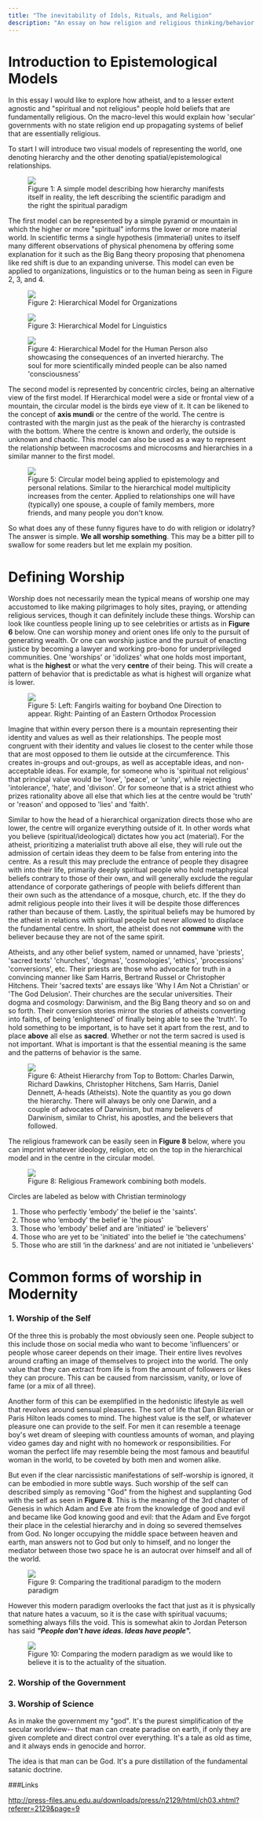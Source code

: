 ```yaml
---
title: "The inevitability of Idols, Rituals, and Religion"
description: "An essay on how religion and religious thinking/behavior is embedded into our consciousness, even if we do not call it a religion. "
---
```


# Introduction to Epistemological Models

In this essay I would like to explore how atheist, and to a lesser extent agnostic and "spiritual and not religious" people hold beliefs that are fundamentally religious. On the macro-level this would explain how 'secular' governments with no state religion end up propagating systems of belief that are essentially religious.

To start I will introduce two visual models of representing the world, one denoting hierarchy and the other denoting spatial/epistemological relationships.

<figure>
	<img src="/images/Hierarchical Model.png">
	<figcaption> Figure 1: A simple model describing how hierarchy manifests itself in reality, the left describing the scientific paradigm and the right the spiritual paradigm</figcaption>
</figure>

The first model can be represented by a simple pyramid or mountain in which the higher or more "spiritual" informs the lower or more material world. In scientific terms a single hypothesis (immaterial) unites to itself many different observations of physical phenomena by offering some explanation for it such as the Big Bang theory proposing that phenomena like red shift is due to an expanding universe. This model can even be applied to organizations, linguistics or to the human being as seen in Figure 2, 3, and 4.

<figure>
	<img src="/images/Hierarchical Model2.png">
	<figcaption> Figure 2: Hierarchical Model for Organizations</figcaption>
</figure>

<figure>
	<img src="/images/Hierarchical Model3.png">
	<figcaption> Figure 3: Hierarchical Model for Linguistics</figcaption>
</figure>


<figure>
	<img src="/images/Hierarchical Model4.png">
	<figcaption> Figure 4: Hierarchical Model for the Human Person also showcasing the consequences of an inverted hierarchy. The soul for more scientifically minded people can be also named 'consciousness'</figcaption>
</figure>

The second model is represented by concentric circles, being an alternative view of the first model. If Hierarchical model were a side or frontal view of a mountain, the circular model is the birds eye view of it. It can be likened to the concept of **axis mundi** or the centre of the world. The centre is contrasted with the margin just as the peak of the hierarchy is contrasted with the bottom. Where the centre is known and orderly, the outside is unknown and chaotic. This model can also be used as a way to represent the relationship between macrocosms and microcosms and hierarchies in a similar manner to the first model.

<figure>
	<img src="/images/Circle Model 1_Final.png">
	<figcaption> Figure 5: Circular model being applied to epistemology and personal relations. Similar to the hierarchical model multiplicity increases from the center. Applied to relationships one will have (typically) one spouse, a couple of family members, more friends, and many people you don't know.</figcaption>
</figure>

So what does any of these funny figures have to do with religion or idolatry? The answer is simple. **We all worship something**. This may be a bitter pill to swallow for some readers but let me explain my position.

# Defining Worship
Worship does not necessarily mean the typical means of worship one may accustomed to like making pilgrimages to holy sites, praying, or attending religious services, though it can definitely include these things. Worship can look like countless people lining up to see celebrities or artists as in **Figure 6** below. One can worship money and orient ones life only to the pursuit of generating wealth. Or one can worship justice and the pursuit of enacting justice by becoming a lawyer and working pro-bono for underprivileged communities. One 'worships' or 'idolizes' what one holds most important, what is the **highest** or what the very **centre** of their being. This will create a pattern of behavior that is predictable as what is highest will organize what is lower.

<figure>
	<img src="/images/1DvsEO.png">
	<figcaption> Figure 5: Left: Fangirls waiting for boyband One Direction to appear. Right: Painting of an Eastern Orthodox Procession</figcaption>
</figure>

Imagine that within every person there is a mountain representing their identity and values as well as their relationships. The people most congruent with their identity and values lie closest to the center while those that are most opposed to them lie outside  at the circumference. This creates in-groups and out-groups, as well as acceptable ideas, and non-acceptable ideas. For example, for someone who is 'spiritual not religious' that principal value would be 'love', 'peace', or 'unity', while rejecting 'intolerance', 'hate', and 'divison'. Or for someone that is a strict athiest who prizes rationality above all else that which lies at the centre would be 'truth' or 'reason' and opposed to 'lies' and 'faith'.

Similar to how the head of a hierarchical organization directs those who are lower, the centre will organize everything outside of it. In other words what you believe (spiritual/ideological) dictates how you act (material). For the atheist, prioritizing a materialist truth above all else, they will rule out the admission of certain ideas they deem to be false from entering into the centre. As a result this may preclude the entrance of people they disagree with into their life, primarily deeply spiritual people who hold metaphysical beliefs contrary to those of their own, and will generally exclude the regular attendance of corporate gatherings of people with beliefs different than their own such as the attendance of a mosque, church, etc. If the they do admit religious people into their lives it will be despite those differences rather than because of them. Lastly, the spiritual beliefs may be humored by the atheist in relations with spiritual people but never allowed to displace the fundamental centre. In short, the atheist does not **commune** with the believer because they are not of the same spirit.

Atheists, and any other belief system, named or unnamed, have 'priests', 'sacred texts' 'churches', 'dogmas', 'cosmologies', 'ethics', 'processions' 'conversions', etc. Their priests are those who advocate for truth in a convincing manner like Sam Harris, Bertrand Russel or Christopher Hitchens. Their 'sacred texts' are essays like 'Why I Am Not a Christian' or 'The God Delusion'. Their churches are the secular universities.  Their dogma and cosmology: Darwinism, and the Big Bang theory and so on and so forth. Their conversion stories mirror the stories of atheists converting into faiths, of being 'enlightened' of finally being able to see the 'truth'. To hold something to be important, is to have set it apart from the rest, and to place **above** all else as **sacred**. Whether or not the term sacred is used is not important. What is important is that the essential meaning is the same and the patterns of behavior is the same.

<figure>
	<img src="/images/Atheist Hierarchy_fin.png">
	<figcaption> Figure 6: Atheist Hierarchy from Top to Bottom: Charles Darwin, Richard Dawkins, Christopher Hitchens, Sam Harris, Daniel Dennett, A-heads (Atheists). Note the quantity as you go down the hierarchy. There will always be only one Darwin, and a couple of advocates of Darwinism, but many believers of Darwinism, similar to Christ, his apostles, and the believers that followed.
</figcaption>
</figure>

The religious framework can be easily seen in **Figure 8** below, where you can imprint whatever ideology, religion, etc on the top in the hierarchical model and in the centre in the circular model.

<figure>
	<img src="/images/Religious_Framework.png">
	<figcaption> Figure 8: Religious Framework combining both models.
</figcaption>
</figure>

Circles are labeled as below with Christian terminology
1. Those who perfectly ‘embody’ the belief ie the 'saints'.
2. Those who ‘embody’ the belief ie 'the pious'
3. Those who ‘embody’ belief and are 'initiated' ie 'believers'
4. Those who are yet to be 'initiated' into the belief ie 'the catechumens'
5. Those who are still ‘in the darkness’ and are not initiated ie 'unbelievers'
# Common forms of worship in Modernity

### 1. Worship of the Self
Of the three this is probably the most obviously seen one. People subject to this include those on social media who want to become 'influencers' or people whose career depends on their image. Their entire lives revolves around crafting an image of themselves to project into the world. The only value that they can extract from life is from the amount of followers or likes they can procure. This can be caused from narcissism, vanity, or love of fame (or a mix of all three).

Another form of this can be exemplified in the hedonistic lifestyle as well that revolves around sensual pleasures. The sort of life that Dan Bilzerian or Paris Hilton leads comes to mind. The highest value is the self, or whatever pleasure one can provide to the self. For men it can resemble a teenage boy's wet dream of sleeping with countless amounts of woman, and playing video games day and night with no homework or responsibilities. For woman the perfect life may resemble being the most famous and beautiful woman in the world, to be coveted by both men and women alike.

But even if the clear narcissistic manifestations of self-worship is ignored, it can be embodied in more subtle ways. Such worship of the self can described simply as removing "God" from the highest and supplanting God with the self as seen in **Figure 8**. This is the meaning of the 3rd chapter of Genesis in which Adam and Eve ate from the knowledge of good and evil and became like God knowing good and evil: that the Adam and Eve forgot their place in the celestial hierarchy and in doing so severed themselves from God. No longer occupying the middle space between heaven and earth, man answers not to God but only to himself, and no longer the mediator between those two space he is an autocrat over himself and all of the world.

<figure>
	<img src="/images/TraditionalvsModern.png">
	<figcaption> Figure 9: Comparing the traditional paradigm to the modern paradigm
</figcaption>
</figure>

However this modern paradigm overlooks the fact that just as it is physically that nature hates a vacuum, so it is the case with spiritual vacuums; something always fills the void. This is somewhat akin to Jordan Peterson has said ***"People don't have ideas. Ideas have people".***

<figure>
	<img src="/images/TraditionalvsModern2.png">
	<figcaption> Figure 10: Comparing the modern paradigm as we would like to believe it is to the actuality of the situation.
</figcaption>
</figure>

### 2. Worship of the Government

### 3. Worship of Science


As in make the government my "god". It's the purest simplification of the secular worldview-- that man can create paradise on earth, if only they are given complete and direct control over everything. It's a tale as old as time, and it always ends in genocide and horror.

The idea is that man can be God. It's a pure distillation of the fundamental satanic doctrine.

###Links

http://press-files.anu.edu.au/downloads/press/n2129/html/ch03.xhtml?referer=2129&page=9
